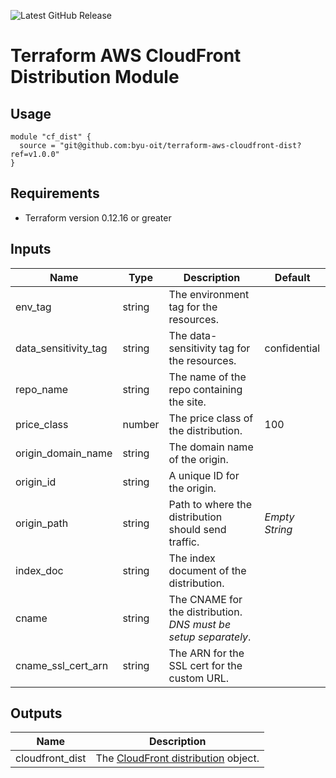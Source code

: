 ![Latest GitHub Release](https://img.shields.io/github/v/release/byu-oit/terraform-aws-cloudfront-dist?sort=semver)

# Terraform AWS CloudFront Distribution Module
 
## Usage

```hcl
module "cf_dist" {
  source = "git@github.com:byu-oit/terraform-aws-cloudfront-dist?ref=v1.0.0"
}
```

## Requirements

* Terraform version 0.12.16 or greater

## Inputs

| Name | Type | Description | Default |
| --- | --- | --- | --- |
| env_tag | string | The environment tag for the resources. |
| data_sensitivity_tag | string | The data-sensitivity tag for the resources. | confidential |
| repo_name | string | The name of the repo containing the site. |
| price_class | number | The price class of the distribution. | 100 |
| origin_domain_name | string | The domain name of the origin. |
| origin_id | string | A unique ID for the origin. |
| origin_path | string | Path to where the distribution should send traffic. | *Empty String* |
| index_doc | string | The index document of the distribution. |
| cname | string | The CNAME for the distribution. *DNS must be setup separately*. |
| cname_ssl_cert_arn | string | The ARN for the SSL cert for the custom URL. |

## Outputs

| Name | Description |
| --- | --- |
| cloudfront_dist | The [CloudFront distribution](https://www.terraform.io/docs/providers/aws/r/cloudfront_distribution.html#attribute-reference) object. |
